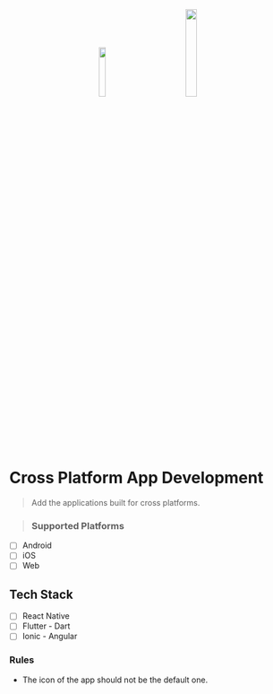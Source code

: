 <div align=center><img src=https://assets-global.website-files.com/6047a9e35e5dc54ac86ddd90/63018720eab248248ff88ee3_1bd86e15.png width=15%>
&nbsp;&nbsp;&nbsp;&nbsp;&nbsp;&nbsp;&nbsp;&nbsp;&nbsp;&nbsp;&nbsp;&nbsp;&nbsp;&nbsp;&nbsp;&nbsp;
<img src=https://cdn.worldvectorlogo.com/logos/react-native-1.svg width=20%>
</div>

# Cross Platform App Development 
> Add the applications built for cross platforms.


> ### Supported Platforms
 - [ ]  Android
 - [ ]  iOS
- [ ]  Web

## Tech Stack
- [ ]  React Native
- [ ] Flutter - Dart
- [ ] Ionic - Angular

### Rules


-    The icon of the app should not be the default one.
